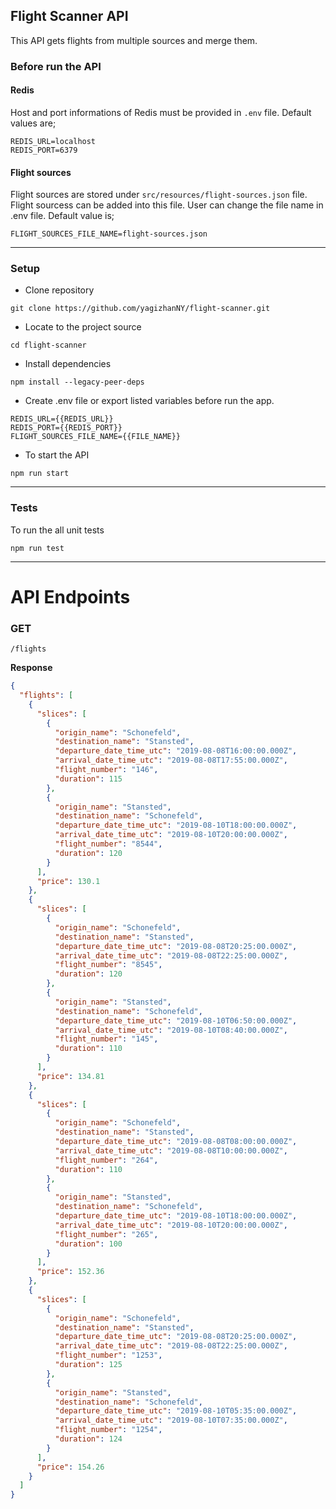 ## Flight Scanner API

This API gets flights from multiple sources and merge them.

### Before run the API

#### Redis

Host and port informations of Redis must be provided in `.env` file. Default values are;

```text
REDIS_URL=localhost
REDIS_PORT=6379
```

#### Flight sources

Flight sources are stored under `src/resources/flight-sources.json` file. Flight sourcess can be added into this file. User can change the file name in .env file. Default value is;

```text
FLIGHT_SOURCES_FILE_NAME=flight-sources.json
```

---

### Setup

- Clone repository

```terminal
git clone https://github.com/yagizhanNY/flight-scanner.git
```

- Locate to the project source

```terminal
cd flight-scanner
```

- Install dependencies

```terminal
npm install --legacy-peer-deps
```

- Create .env file or export listed variables before run the app.

```text
REDIS_URL={{REDIS_URL}}
REDIS_PORT={{REDIS_PORT}}
FLIGHT_SOURCES_FILE_NAME={{FILE_NAME}}
```

- To start the API

```terminal
npm run start
```

---

### Tests

To run the all unit tests

```terminal
npm run test
```

---

# API Endpoints

### GET

```text
/flights
```

**Response**

```json
{
  "flights": [
    {
      "slices": [
        {
          "origin_name": "Schonefeld",
          "destination_name": "Stansted",
          "departure_date_time_utc": "2019-08-08T16:00:00.000Z",
          "arrival_date_time_utc": "2019-08-08T17:55:00.000Z",
          "flight_number": "146",
          "duration": 115
        },
        {
          "origin_name": "Stansted",
          "destination_name": "Schonefeld",
          "departure_date_time_utc": "2019-08-10T18:00:00.000Z",
          "arrival_date_time_utc": "2019-08-10T20:00:00.000Z",
          "flight_number": "8544",
          "duration": 120
        }
      ],
      "price": 130.1
    },
    {
      "slices": [
        {
          "origin_name": "Schonefeld",
          "destination_name": "Stansted",
          "departure_date_time_utc": "2019-08-08T20:25:00.000Z",
          "arrival_date_time_utc": "2019-08-08T22:25:00.000Z",
          "flight_number": "8545",
          "duration": 120
        },
        {
          "origin_name": "Stansted",
          "destination_name": "Schonefeld",
          "departure_date_time_utc": "2019-08-10T06:50:00.000Z",
          "arrival_date_time_utc": "2019-08-10T08:40:00.000Z",
          "flight_number": "145",
          "duration": 110
        }
      ],
      "price": 134.81
    },
    {
      "slices": [
        {
          "origin_name": "Schonefeld",
          "destination_name": "Stansted",
          "departure_date_time_utc": "2019-08-08T08:00:00.000Z",
          "arrival_date_time_utc": "2019-08-08T10:00:00.000Z",
          "flight_number": "264",
          "duration": 110
        },
        {
          "origin_name": "Stansted",
          "destination_name": "Schonefeld",
          "departure_date_time_utc": "2019-08-10T18:00:00.000Z",
          "arrival_date_time_utc": "2019-08-10T20:00:00.000Z",
          "flight_number": "265",
          "duration": 100
        }
      ],
      "price": 152.36
    },
    {
      "slices": [
        {
          "origin_name": "Schonefeld",
          "destination_name": "Stansted",
          "departure_date_time_utc": "2019-08-08T20:25:00.000Z",
          "arrival_date_time_utc": "2019-08-08T22:25:00.000Z",
          "flight_number": "1253",
          "duration": 125
        },
        {
          "origin_name": "Stansted",
          "destination_name": "Schonefeld",
          "departure_date_time_utc": "2019-08-10T05:35:00.000Z",
          "arrival_date_time_utc": "2019-08-10T07:35:00.000Z",
          "flight_number": "1254",
          "duration": 124
        }
      ],
      "price": 154.26
    }
  ]
}
```

